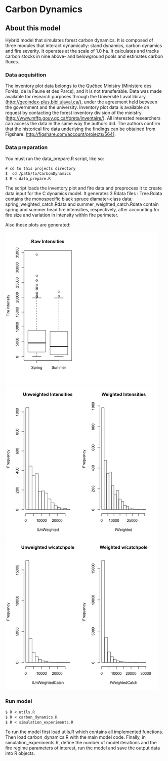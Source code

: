 # Carbon Dynamics

## About this model

Hybrid model that simulates forest carbon dynamics. It is composed of three modules that interact dynamically: stand dynamics, carbon dynamics and fire severity. It operates at the scale of 1.0 ha. It calculates and tracks carbon stocks in nine above- and belowground pools and estimates carbon fluxes.

### Data acquisition

The inventory plot data belongs to the Québec Ministry (Ministère des Forêts, de la Faune et des Parcs), and it is not transferable. Data was made available for research purposes through the Université Laval library (http://geoindex-plus.bibl.ulaval.ca/), under the agreement held between the government and the university. Inventory plot data is available on request by contacting the forest inventory division of the ministry (http://www.mffp.gouv.qc.ca/forets/inventaire/). All interested researchers can access the data in the same way the authors did. The authors confirm that the historical fire data underlying the findings can be obtained from Figshare: http://figshare.com/account/projects/5641.

### Data preparation

You must run the data_prepare.R script, like so:

    # cd to this projects directory
    $  cd /path/to/CarbonDynamics
    $ R < data_prepare.R

The script loads the inventory plot and fire data and preprocess it to create data input for the C dynamics model. It generates 3 Rdata files : Tree.Rdata contains the monospecific black spruce diamater-class data; spring_weighted_catch.Rdata and summer_weighted_catch.Rdata contain spring and summer head fire intensities, respectively, after accounting for fire size and variation in intensity within fire perimeter.  


Also these plots are generated:

<img src="plots/Fire_intensities_by_fire_season.png">
<img src="plots/Histograms_size_weighted.png">
<img src="plots/Histograms_size_weighted_catchpole.png">


### Run model
    $ R < utils.R
    $ R < carbon_dynamics.R
    $ R < simulation_experiments.R
    
To run the model first load utils.R which contains all implemented functions. Then load carbon_dynamics.R with the main model code. Finally, in simulation_experiments.R, define the number of model iterations and the fire regime parameters of interest, run the model and save the output data into R objects.
